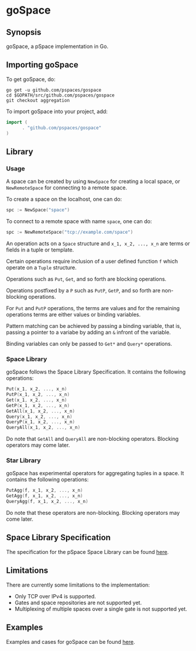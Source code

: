 # goSpace

## Synopsis
goSpace, a pSpace implementation in Go.

## Importing goSpace
To get goSpace, do:

```terminal
go get -u github.com/pspaces/gospace
cd $GOPATH/src/github.com/pspaces/gospace
git checkout aggregation
```
To import goSpace into your project, add:

```go
import (
      . "github.com/pspaces/gospace"
)
```

## Library

### Usage
A space can be created by using `NewSpace` for creating a local space, or `NewRemoteSpace` for connecting to a remote space.

To create a space on the localhost, one can do:
```go
spc := NewSpace("space")
```

To connect to a remote space with name `space`, one can do:
```go
spc := NewRemoteSpace("tcp://example.com/space")
```

An operation acts on a `Space` structure and `x_1, x_2, ..., x_n` are terms or fields in a tuple or template.

Certain operations require inclusion of a user defined function `f` which operate on a `Tuple` structure.

Operations such as `Put`, `Get`, and so forth are blocking operations.

Operations postfixed by a `P` such as `PutP`, `GetP`, and so forth are non-blocking operations.

For `Put` and `PutP` operations, the terms are values and for the remaining operations terms are either values or binding variables.

Pattern matching can be achieved by passing a binding variable, that is, passing a pointer to a variabe by adding an `&` infront of the variable.

Binding variables can only be passed to `Get*` and `Query*` operations.

### Space Library
goSpace follows the Space Library Specification. It contains the following operations:
```go
Put(x_1, x_2, ..., x_n)
PutP(x_1, x_2, ..., x_n)
Get(x_1, x_2, ..., x_n)
GetP(x_1, x_2, ..., x_n)
GetAll(x_1, x_2, ..., x_n)
Query(x_1, x_2, ..., x_n)
QueryP(x_1, x_2, ..., x_n)
QueryAll(x_1, x_2, ..., x_n)
```
Do note that `GetAll` and `QueryAll` are non-blocking operators. Blocking operators may come later.

### Star Library
goSpace has experimental operators for aggregating tuples in a space. It contains the following operations:
```go
PutAgg(f, x_1, x_2, ..., x_n)
GetAgg(f, x_1, x_2, ..., x_n)
QueryAgg(f, x_1, x_2, ..., x_n)
```
Do note that these operators are non-blocking. Blocking operators may come later.

## Space Library Specification
The specification for the pSpace Space Library can be found [here](https://github.com/pspaces/Programming-with-Spaces/blob/master/guide.md).

## Limitations
There are currently some limitations to the implementation:
 - Only TCP over IPv4 is supported.
 - Gates and space repositories are not supported yet.
 - Multiplexing of multiple spaces over a single gate is not supported yet.

## Examples
Examples and cases for goSpace can be found [here](https://github.com/pspaces/gospace-examples).

